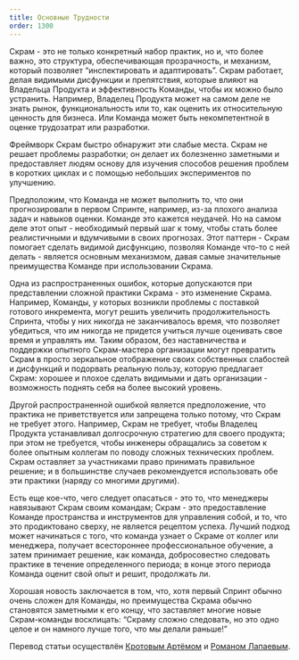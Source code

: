 ```yaml
---
title: Основные Трудности
order: 1300
---
```


Скрам - это не только конкретный набор практик, но и, что более важно, это структура, обеспечивающая прозрачность, и механизм, который позволяет “инспектировать и адаптировать”. Скрам работает, делая видимыми дисфункции и препятствия, которые влияют на Владельца Продукта и эффективность Команды, чтобы их можно было устранить. Например, Владелец Продукта может на самом деле не знать рынок, функциональность или то, как оценить их относительную ценность для бизнеса. Или Команда может быть некомпетентной в оценке трудозатрат или разработки.

Фреймворк Скрам быстро обнаружит эти слабые места. Скрам не решает проблемы разработки; он делает их болезненно заметными и предоставляет людям основу для изучения способов решения проблем в коротких циклах и с помощью небольших экспериментов по улучшению.

Предположим, что Команда не может выполнить то, что они прогнозировали в первом Спринте, например, из-за плохого анализа задач и навыков оценки. Команде это кажется неудачей. Но на самом деле этот опыт - необходимый первый шаг к тому, чтобы стать более реалистичными и вдумчивыми в своих прогнозах. Этот паттерн - Скрам помогает сделать видимой дисфункцию, позволяя Команде что-то с ней делать - является основным механизмом, давая самые значительные преимущества Команде при использовании Скрама.

Одна из распространенных ошибок, которые допускаются при представлении сложной практики Скрама - это изменение Скрама. Например, Команды, у которых возникли проблемы с поставкой готового инкремента, могут решить увеличить продолжительность Спринта, чтобы у них никогда не заканчивалось время, что позволяет убедиться, что им никогда не придется учиться лучше оценивать свое время и управлять им. Таким образом, без наставничества и поддержки опытного Скрам-мастера организации могут превратить Скрам в просто зеркальное отображение своих собственных слабостей и дисфункций и подорвать реальную пользу, которую предлагает Скрам: хорошее и плохое сделать видимыми и дать организации - возможность поднять себя на более высокий уровень.

Другой распространенной ошибкой является предположение, что практика не приветствуется или запрещена только потому, что Скрам не требует этого. Например, Скрам не требует, чтобы Владелец Продукта устанавливал долгосрочную стратегию для своего продукта; при этом не требуется, чтобы инженеры обращались за советом к более опытным коллегам по поводу сложных технических проблем. Скрам оставляет за участниками право принимать правильное решение; и в большинстве случаев рекомендуется использовать обе эти практики (наряду со многими другими).

Есть еще кое-что, чего следует опасаться - это то, что менеджеры навязывают Скрам своим командам; Скрам - это предоставление Команде пространства и инструментов для управления собой, и то, что это продиктовано сверху, не является рецептом успеха. Лучший подход может начинаться с того, что команда узнает о Скраме от коллег или менеджера, получает всестороннее профессиональное обучение, а затем принимает решение, как команда, добросовестно следовать практике в течение определенного периода; в конце этого периода Команда оценит свой опыт и решит, продолжать ли.

Хорошая новость заключается в том, что, хотя первый Спринт обычно очень сложен для Команды, но преимущества Скрама обычно становятся заметными к его концу, что заставляет многие новые Скрам-команды восклицать: “Скраму сложно следовать, но это одно целое и он намного лучше того, что мы делали раньше!”

Перевод статьи осуществлён [Кротовым Артёмом](https://www.facebook.com/artem.v.krotov) и [Романом Лапаевым](https://www.linkedin.com/in/romanlapaev).
